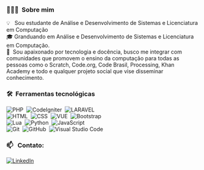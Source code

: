 

### 👨🏻‍💻 &nbsp;Sobre mim

💡 &nbsp; Sou estudante de Análise e Desenvolvimento de Sistemas e Licenciatura em Computação\
🎓&nbsp;Granduando em Análise e Desenvolvimento de Sistemas e Licenciatura em Computação.\
🌱 &nbsp;Sou apaixonado por tecnologia e docência, busco me integrar com comunidades que promovem o ensino da computação para todas as pessoas como o Scratch, Code.org, Code Brasil, Processing, Khan Academy e todo e qualquer projeto social que vise disseminar conhecimento.



### 🛠 &nbsp;Ferramentas tecnológicas


![PHP](https://img.shields.io/badge/-PHP-05122A?style=flat&logo=php)&nbsp;
![CodeIgniter](https://img.shields.io/badge/-CodeIgniter-05122A?style=flat&logo=codeigniter)&nbsp;
![LARAVEL](https://img.shields.io/badge/-Laravel-05122A?style=flat&logo=laravel)&nbsp;\
![HTML](https://img.shields.io/badge/-HTML-05122A?style=flat&logo=HTML5)&nbsp;
![CSS](https://img.shields.io/badge/-CSS-05122A?style=flat&logo=CSS3&logoColor=1572B6)&nbsp;
![VUE](https://img.shields.io/badge/-Vue-05122A?style=flat&logo=vue.js)&nbsp;
![Bootstrap](https://img.shields.io/badge/-Bootstrap-05122A?style=flat&logo=bootstrap&logoColor=563D7C)&nbsp;\
![Lua](https://img.shields.io/badge/-Python-05122A?style=flat&logo=python)&nbsp;
![Python](https://img.shields.io/badge/-Lua-05122A?style=flat&logo=lua&logoColor=1572B6)&nbsp;
![JavaScript](https://img.shields.io/badge/-JavaScript-05122A?style=flat&logo=javascript)&nbsp;\
![Git](https://img.shields.io/badge/-Git-05122A?style=flat&logo=git)&nbsp;
![GitHub](https://img.shields.io/badge/-GitHub-05122A?style=flat&logo=github)&nbsp;
![Visual Studio Code](https://img.shields.io/badge/-Visual%20Studio%20Code-05122A?style=flat&logo=visual-studio-code&logoColor=007ACC)&nbsp;


### 📫 &nbsp; Contato:


<a href="https://www.linkedin.com/in/kevin-rodrigues-8b7ba11a5//"><img alt="LinkedIn" src="https://img.shields.io/badge/linkedin%20-%230077B5.svg?&style=flat&logo=linkedin&logoColor=white"/></a> &nbsp;








